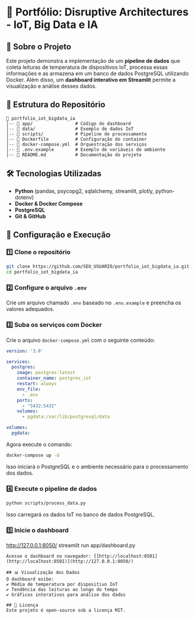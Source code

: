 # 📌 Portfólio: Disruptive Architectures - IoT, Big Data e IA

## 🚀 Sobre o Projeto
Este projeto demonstra a implementação de um **pipeline de dados** que coleta leituras de temperatura de dispositivos IoT, processa essas informações e as armazena em um banco de dados PostgreSQL utilizando Docker. Além disso, um **dashboard interativo em Streamlit** permite a visualização e análise desses dados.

## 📂 Estrutura do Repositório
```plaintext
📁 portfolio_iot_bigdata_ia
│-- 📂 app/                # Código do dashboard
│-- 📂 data/               # Exemplo de dados IoT
│-- 📂 scripts/            # Pipeline de processamento
│-- 📄 Dockerfile          # Configuração do container
│-- 📄 docker-compose.yml  # Orquestração dos serviços
│-- 📄 .env.example        # Exemplo de variáveis de ambiente
│-- 📄 README.md           # Documentação do projeto
```

## 🛠️ Tecnologias Utilizadas
- **Python** (pandas, psycopg2, sqlalchemy, streamlit, plotly, python-dotenv)
- **Docker & Docker Compose**
- **PostgreSQL**
- **Git & GitHub**

## 🔧 Configuração e Execução
### 1️⃣ Clone o repositório
```sh
git clone https://github.com/SEU_USUARIO/portfolio_iot_bigdata_ia.git
cd portfolio_iot_bigdata_ia
```

### 2️⃣ Configure o arquivo `.env`
Crie um arquivo chamado `.env` baseado no `.env.example` e preencha os valores adequados.

### 3️⃣ Suba os serviços com Docker
Crie o arquivo `docker-compose.yml` com o seguinte conteúdo:
```yaml
version: '3.8'

services:
  postgres:
    image: postgres:latest
    container_name: postgres_iot
    restart: always
    env_file:
      - .env
    ports:
      - "5432:5432"
    volumes:
      - pgdata:/var/lib/postgresql/data

volumes:
  pgdata:
```
Agora execute o comando:
```sh
docker-compose up -d
```
Isso iniciará o PostgreSQL e o ambiente necessário para o processamento dos dados.

### 4️⃣ Execute o pipeline de dados
```sh
python scripts/process_data.py
```
Isso carregará os dados IoT no banco de dados PostgreSQL.

### 5️⃣ Inicie o dashboard
 http://127.0.0.1:8050/
streamlit run app/dashboard.py
```
Acesse o dashboard no navegador: [[http://localhost:8501](http://localhost:8501)](http://127.0.0.1:8050/)

## 📊 Visualização dos Dados
O dashboard exibe:
✔ Média de temperatura por dispositivo IoT
✔ Tendência das leituras ao longo do tempo
✔ Gráficos interativos para análise dos dados

## 📜 Licença
Este projeto é open-source sob a licença MIT.

